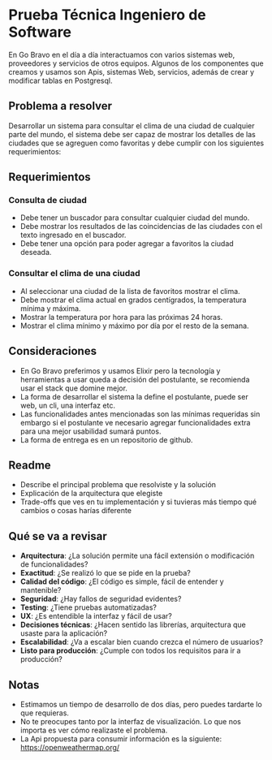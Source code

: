 # Prueba Técnica Ingeniero de Software

En Go Bravo en el día a día interactuamos con varios sistemas web, proveedores y servicios de otros equipos. Algunos de los componentes que creamos y usamos son Apis, sistemas Web, servicios, además de crear y modificar tablas en Postgresql.

## Problema a resolver

Desarrollar un sistema para consultar el clima de una ciudad de cualquier parte del mundo, el sistema debe ser capaz de mostrar los detalles de las ciudades que se agreguen como favoritas y debe cumplir con los siguientes requerimientos:

## Requerimientos

### Consulta de ciudad
- Debe tener un buscador para consultar cualquier ciudad del mundo.
- Debe mostrar los resultados de las coincidencias de las ciudades con el texto ingresado en el buscador.
- Debe tener una opción para poder agregar a favoritos la ciudad deseada.

### Consultar el clima de una ciudad
- Al seleccionar una ciudad de la lista de favoritos mostrar el clima.
- Debe mostrar el clima actual en grados centígrados, la temperatura mínima y máxima.
- Mostrar la temperatura por hora para las próximas 24 horas.
- Mostrar el clima mínimo y máximo por día por el resto de la semana.

## Consideraciones
- En Go Bravo preferimos y usamos Elixir pero la tecnología y herramientas a usar queda a decisión del postulante, se recomienda usar el stack que domine mejor.
- La forma de desarrollar el sistema la define el postulante, puede ser web, un cli, una interfaz etc.
- Las funcionalidades antes mencionadas son las mínimas requeridas sin embargo si el postulante ve necesario agregar funcionalidades extra para una mejor usabilidad sumará puntos.
- La forma de entrega es en un repositorio de github.

## Readme
- Describe el principal problema que resolviste y la solución
- Explicación de la arquitectura que elegiste
- Trade-offs que ves en tu implementación y si tuvieras más tiempo qué cambios o cosas harías diferente

## Qué se va a revisar
- **Arquitectura**: ¿La solución permite una fácil extensión o modificación de funcionalidades?
- **Exactitud**: ¿Se realizó lo que se pide en la prueba?
- **Calidad del código**: ¿El código es simple, fácil de entender y mantenible?
- **Seguridad**: ¿Hay fallos de seguridad evidentes?
- **Testing**: ¿Tiene pruebas automatizadas?
- **UX**: ¿Es entendible la interfaz y fácil de usar?
- **Decisiones técnicas**: ¿Hacen sentido las librerías, arquitectura que usaste para la aplicación?
- **Escalabilidad**: ¿Va a escalar bien cuando crezca el número de usuarios?
- **Listo para producción**: ¿Cumple con todos los requisitos para ir a producción?

## Notas
- Estimamos un tiempo de desarrollo de dos días, pero puedes tardarte lo que requieras.
- No te preocupes tanto por la interfaz de visualización. Lo que nos importa es ver cómo realizaste el problema.
- La Api propuesta para consumir información es la siguiente: https://openweathermap.org/